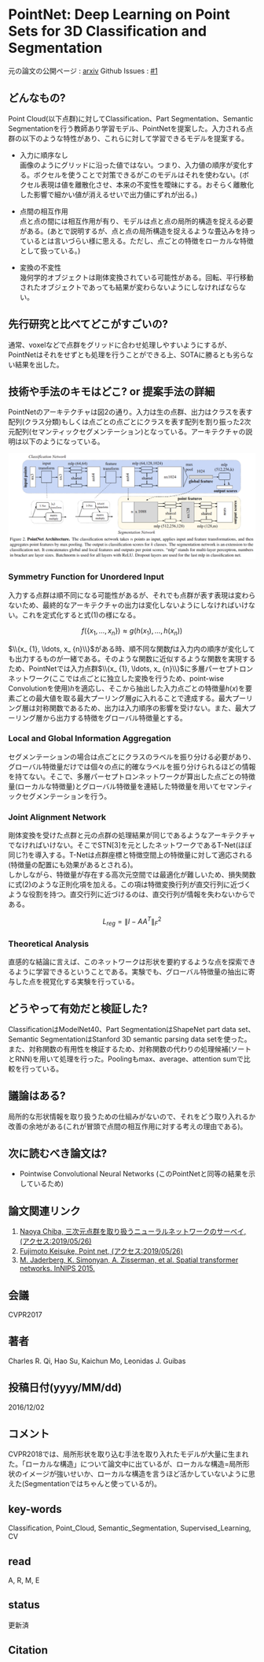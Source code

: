# PointNet: Deep Learning on Point Sets for 3D Classification and Segmentation

元の論文の公開ページ : [arxiv](https://arxiv.org/abs/1612.00593)
Github Issues : [#1](https://github.com/Obarads/obarads.github.io/issues/1)

## どんなもの?
Point Cloud(以下点群)に対してClassification、Part Segmentation、Semantic Segmentationを行う教師あり学習モデル、PointNetを提案した。入力される点群の以下のような特性があり、これらに対して学習できるモデルを提案する。

- 入力に順序なし  
  画像のようにグリッドに沿った値ではない。つまり、入力値の順序が変化する。ボクセルを使うことで対策できるがこのモデルはそれを使わない。(ボクセル表現は値を離散化させ、本来の不変性を曖昧にする。おそらく離散化した影響で細かい値が消えるせいで出力値にずれが出る。)

- 点間の相互作用  
  点と点の間には相互作用が有り、モデルは点と点の局所的構造を捉える必要がある。(あとで説明するが、点と点の局所構造を捉えるような畳込みを持っているとは言いづらい様に思える。ただし、点ごとの特徴をローカルな特徴として扱っている。)

- 変換の不変性  
  幾何学的オブジェクトは剛体変換されている可能性がある。回転、平行移動されたオブジェクトであっても結果が変わらないようにしなければならない。

## 先行研究と比べてどこがすごいの?
通常、voxelなどで点群をグリッドに合わせ処理しやすいようにするが、PointNetはそれをせずとも処理を行うことができる上、SOTAに勝るとも劣らない結果を出した。

## 技術や手法のキモはどこ? or 提案手法の詳細
PointNetのアーキテクチャは図2の通り。入力は生の点群、出力はクラスを表す配列(クラス分類)もしくは点ごとの点ごとにクラスを表す配列を割り振った2次元配列(セマンティックセグメンテーション)となっている。アーキテクチャの説明は以下のようになっている。

![fig2](img/PDLoPSf3CaS/fig2.png)

### Symmetry Function for Unordered Input
入力する点群は順不同になる可能性があるが、それでも点群が表す表現は変わらないため、最終的なアーキテクチャの出力は変化しないようにしなければいけない。これを定式化すると式(1)の様になる。

$$
f\left(\left\{x_{1}, \ldots, x_{n}\right\}\right) \approx g\left(h\left(x_{1}\right), \ldots, h\left(x_{n}\right)\right) \tag{1}
$$

$\\{x_ {1}, \ldots, x_ {n}\\}$がある時、順不同な関数$f$は入力内の順序が変化しても出力するものが一緒である。そのような関数に近似するような関数を実現するため、PointNetでは入力点群$\\{x_ {1}, \ldots, x_ {n}\\}$に多層パーセプトロンネットワーク(ここでは点ごとに独立した変換を行うため、point-wise Convolutionを使用)$h$を適応し、そこから抽出した入力点ごとの特徴量$h(x)$を要素ごとの最大値を取る最大プーリング層$g$に入れることで達成する。最大プーリング層は対称関数であるため、出力は入力順序の影響を受けない。また、最大プーリング層から出力する特徴をグローバル特徴量とする。

### Local and Global Information Aggregation
セグメンテーションの場合は点ごとにクラスのラベルを振り分ける必要があり、グローバル特徴量だけでは個々の点に的確なラベルを振り分けられるほどの情報を持てない。そこで、多層パーセプトロンネットワークが算出した点ごとの特徴量(ローカルな特徴量)とグローバル特徴量を連結した特徴量を用いてセマンティックセグメンテーションを行う。

### Joint Alignment Network
剛体変換を受けた点群と元の点群の処理結果が同じであるようなアーキテクチャでなければいけない。そこでSTN[3]を元としたネットワークであるT-Net(ほぼ同じ?)を導入する。T-Netは点群座標と特徴空間上の特徴量に対して適応される(特徴量の配置にも効果があるとされる)。  
しかしながら、特徴量が存在する高次元空間では最適化が難しいため、損失関数に式(2)のような正則化項を加える。この項は特徴変換行列が直交行列に近づくような役割を持つ。直交行列に近づけるのは、直交行列が情報を失わないからである。

$$
L_{r e g}=\left\|I-A A^{T}\right\|_{F}^{2} \tag{2}
$$

### Theoretical Analysis
直感的な結論に言えば、このネットワークは形状を要約するような点を探索できるように学習できるということである。実験でも、グローバル特徴量の抽出に寄与した点を視覚化する実験を行っている。

## どうやって有効だと検証した?
ClassificationはModelNet40、Part SegmentationはShapeNet part data set、Semantic SegmentationはStanford 3D semantic parsing data setを使った。また、対称関数の有用性を検証するため、対称関数の代わりの処理候補(ソートとRNN)を用いて処理を行った。Poolingもmax、average、attention sumで比較を行っている。

## 議論はある?
局所的な形状情報を取り扱うための仕組みがないので、それをどう取り入れるか改善の余地がある(これが冒頭で点間の相互作用に対する考えの理由である)。

## 次に読むべき論文は?
- Pointwise Convolutional Neural Networks (このPointNetと同等の結果を示しているため)

## 論文関連リンク
1. [Naoya Chiba, 三次元点群を取り扱うニューラルネットワークのサーベイ, (アクセス:2019/05/26)](https://www.slideshare.net/naoyachiba18/ss-120302579)
2. [Fujimoto Keisuke, Point net, (アクセス:2019/05/26)](https://www.slideshare.net/FujimotoKeisuke/point-net)
3. [M. Jaderberg, K. Simonyan, A. Zisserman, et al. Spatial transformer networks. InNIPS 2015.](https://papers.nips.cc/paper/5854-spatial-transformer-networks.pdf)

## 会議
CVPR2017

## 著者
Charles R. Qi, Hao Su, Kaichun Mo,  Leonidas J. Guibas  

## 投稿日付(yyyy/MM/dd)
2016/12/02

## コメント
CVPR2018では、局所形状を取り込む手法を取り入れたモデルが大量に生まれた。「ローカルな構造」について論文中に出ているが、ローカルな構造=局所形状のイメージが強いせいか、ローカルな構造を言うほど活かしていないように思えた(Segmentationではちゃんと使っているが)。

## key-words
Classification, Point_Cloud, Semantic_Segmentation, Supervised_Learning, CV

## read
A, R, M, E

## status
更新済

## Citation